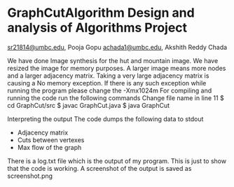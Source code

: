 # GraphCutAlgorithm Design and analysis of Algorithms Project

sr21814@umbc.edu, Pooja Gopu
achada1@umbc.edu, Akshith Reddy Chada

We have done Image synthesis for the hut and mountain image. We have resized the image for memory purposes. A larger 
image means more nodes and a larger adjacency matrix. Taking a very large adjacency matrix is causing a No memory exception.
If there is any such exception while running the program please change the -Xmx1024m
For compiling and running the code run the following commands
Change file name in line 11
$ cd GraphCut/src
$ javac GraphCut.java
$ java GraphCut

Interpreting the output
The code dumps the following data to stdout
* Adjacency matrix
* Cuts between vertexes
* Max flow of the graph

There is a log.txt file which is the output of my program. This is just to show that the code is working. A screenshot of 
the output is saved as screenshot.png